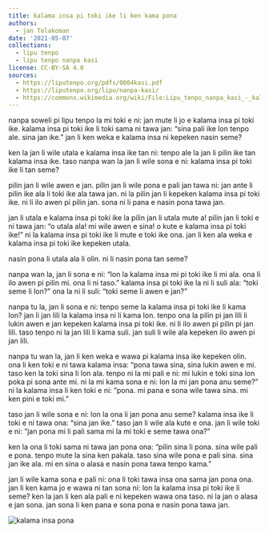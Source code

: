 ```yaml
---
title: kalama insa pi toki ike li ken kama pona
authors:
  - jan Telakoman
date: '2021-05-07'
collections:
  - lipu tenpo
  - lipu tenpo nanpa kasi
license: CC-BY-SA 4.0
sources:
  - https://liputenpo.org/pdfs/0004kasi.pdf
  - https://liputenpo.org/lipu/nanpa-kasi/
  - https://commons.wikimedia.org/wiki/File:Lipu_tenpo_nanpa_kasi_-_kalama_insa_pona.png
---
```


nanpa soweli pi lipu tenpo la mi toki e ni: jan mute li jo e kalama insa pi toki ike. kalama insa pi toki ike li toki sama ni tawa jan: “sina pali ike lon tenpo ale. sina jan ike.” jan li ken weka e kalama insa ni kepeken nasin seme?

ken la jan li wile utala e kalama insa ike tan ni: tenpo ale la jan li pilin ike tan kalama insa ike. taso nanpa wan la jan li wile sona e ni: kalama insa pi toki ike li tan seme?

pilin jan li wile awen e jan. pilin jan li wile pona e pali jan tawa ni: jan ante li pilin ike ala li toki ike ala tawa jan. ni la pilin jan li kepeken kalama insa pi toki ike. ni li ilo awen pi pilin jan. sona ni li pana e nasin pona tawa jan.

jan li utala e kalama insa pi toki ike la pilin jan li utala mute a! pilin jan li toki e ni tawa jan: “o utala ala! mi wile awen e sina! o kute e kalama insa pi toki ike!” ni la kalama insa pi toki ike li mute e toki ike ona. jan li ken ala weka e kalama insa pi toki ike kepeken utala.

nasin pona li utala ala li olin. ni li nasin pona tan seme?

nanpa wan la, jan li sona e ni: “lon la kalama insa mi pi toki ike li mi ala. ona li ilo awen pi pilin mi. ona li ni taso.” kalama insa pi toki ike la ni li suli ala: “toki seme li lon?” ona la ni li suli: “toki seme li awen e jan?”

nanpa tu la, jan li sona e ni: tenpo seme la kalama insa pi toki ike li kama lon? jan li jan lili la kalama insa ni li kama lon. tenpo ona la pilin pi jan lili li lukin awen e jan kepeken kalama insa pi toki ike. ni li ilo awen pi pilin pi jan lili. taso tenpo ni la jan lili li kama suli. jan suli li wile ala kepeken ilo awen pi jan lili.

nanpa tu wan la, jan li ken weka e wawa pi kalama insa ike kepeken olin. ona li ken toki e ni tawa kalama insa: “pona tawa sina, sina lukin awen e mi. taso ken la toki sina li lon ala. tenpo ni la mi pali e ni: mi lukin e toki sina lon poka pi sona ante mi. ni la mi kama sona e ni: lon la mi jan pona anu seme?” ni la kalama insa li ken toki e ni: “pona. mi pana e sona wile tawa sina. mi ken pini e toki mi.”

taso jan li wile sona e ni: lon la ona li jan pona anu seme? kalama insa ike li toki e ni tawa ona: “sina jan ike.” taso jan li wile ala kute e ona. jan li wile toki e ni: “jan pona mi li pali sama mi la mi toki e seme tawa ona?”

ken la ona li toki sama ni tawa jan pona ona: “pilin sina li pona. sina wile pali e pona. tenpo mute la sina ken pakala. taso sina wile pona e pali sina. sina jan ike ala. mi en sina o alasa e nasin pona tawa tenpo kama.”

jan li wile kama sona e pali ni: ona li toki tawa insa ona sama jan pona ona. jan li ken kama jo e wawa ni tan sona ni: lon la kalama insa pi toki ike li seme? ken la jan li ken ala pali e ni kepeken wawa ona taso. ni la jan o alasa e jan sona. jan sona li ken pana e sona pona e nasin pona tawa jan.

![kalama insa pona](https://upload.wikimedia.org/wikipedia/commons/c/c4/Lipu_tenpo_nanpa_kasi_-_kalama_insa_pona.png)
